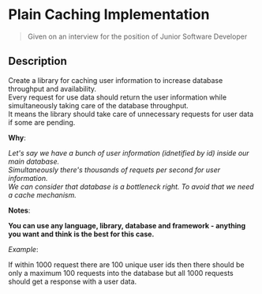 # Plain Caching Implementation

> Given on an interview for the position of Junior Software Developer

Description
-

Create a library for caching user information to increase database throughput and availability.<br />
Every request for use data should return the user information while simultaneously taking care of the database throughput.<br />
It means the library should take care of unnecessary requests for user data if some are pending.<br />

**Why**:

*Let's say we have a bunch of user information (idnetified by id) inside our main database.<br />
Simultaneously there's thousands of requets per second for user information.<br />
We can consider that database is a bottleneck right. To avoid that we need a cache mechanism.<br />*

**Notes**:

**You can use any language, library, database and framework - anything you want and think is the best for this case.**

*Example*:

If within 1000 request there are 100 unique user ids then there should be only a maximum 100 requests into the database but all 1000 requests should get a response with a user data.
